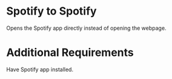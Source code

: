 # Spotify to Spotify
Opens the Spotify app directly instead of opening the webpage.

# Additional Requirements
Have Spotify app installed.
